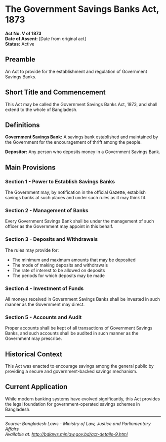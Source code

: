 # The Government Savings Banks Act, 1873

**Act No. V of 1873**  
**Date of Assent:** [Date from original act]  
**Status:** Active

## Preamble

An Act to provide for the establishment and regulation of Government Savings Banks.

## Short Title and Commencement

This Act may be called the Government Savings Banks Act, 1873, and shall extend to the whole of Bangladesh.

## Definitions

**Government Savings Bank:** A savings bank established and maintained by the Government for the encouragement of thrift among the people.

**Depositor:** Any person who deposits money in a Government Savings Bank.

## Main Provisions

### Section 1 - Power to Establish Savings Banks
The Government may, by notification in the official Gazette, establish savings banks at such places and under such rules as it may think fit.

### Section 2 - Management of Banks
Every Government Savings Bank shall be under the management of such officer as the Government may appoint in this behalf.

### Section 3 - Deposits and Withdrawals
The rules may provide for:
- The minimum and maximum amounts that may be deposited
- The mode of making deposits and withdrawals
- The rate of interest to be allowed on deposits
- The periods for which deposits may be made

### Section 4 - Investment of Funds
All moneys received in Government Savings Banks shall be invested in such manner as the Government may direct.

### Section 5 - Accounts and Audit
Proper accounts shall be kept of all transactions of Government Savings Banks, and such accounts shall be audited in such manner as the Government may prescribe.

## Historical Context

This Act was enacted to encourage savings among the general public by providing a secure and government-backed savings mechanism.

## Current Application

While modern banking systems have evolved significantly, this Act provides the legal foundation for government-operated savings schemes in Bangladesh.

---

*Source: Bangladesh Laws - Ministry of Law, Justice and Parliamentary Affairs*  
*Available at: http://bdlaws.minlaw.gov.bd/act-details-9.html*

